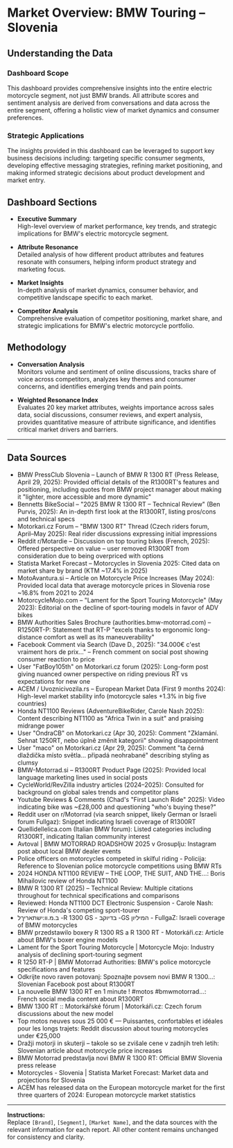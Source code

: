 # Market Overview: BMW Touring – Slovenia

## Understanding the Data

### Dashboard Scope
This dashboard provides comprehensive insights into the entire electric motorcycle segment, not just BMW brands. All attribute scores and sentiment analysis are derived from conversations and data across the entire segment, offering a holistic view of market dynamics and consumer preferences.

### Strategic Applications
The insights provided in this dashboard can be leveraged to support key business decisions including: targeting specific consumer segments, developing effective messaging strategies, refining market positioning, and making informed strategic decisions about product development and market entry.

## Dashboard Sections

- **Executive Summary**  
  High-level overview of market performance, key trends, and strategic implications for BMW's electric motorcycle segment.

- **Attribute Resonance**  
  Detailed analysis of how different product attributes and features resonate with consumers, helping inform product strategy and marketing focus.

- **Market Insights**  
  In-depth analysis of market dynamics, consumer behavior, and competitive landscape specific to each market.

- **Competitor Analysis**  
  Comprehensive evaluation of competitor positioning, market share, and strategic implications for BMW's electric motorcycle portfolio.

## Methodology

- **Conversation Analysis**  
  Monitors volume and sentiment of online discussions, tracks share of voice across competitors, analyzes key themes and consumer concerns, and identifies emerging trends and pain points.

- **Weighted Resonance Index**  
  Evaluates 20 key market attributes, weights importance across sales data, social discussions, consumer reviews, and expert analysis, provides quantitative measure of attribute significance, and identifies critical market drivers and barriers.

---

## Data Sources

- BMW PressClub Slovenia – Launch of BMW R 1300 RT (Press Release, April 29, 2025): Provided official details of the R1300RT's features and positioning, including quotes from BMW project manager about making it "lighter, more accessible and more dynamic"
- Bennetts BikeSocial – "2025 BMW R 1300 RT – Technical Review" (Ben Purvis, 2025): An in-depth first look at the R1300RT, listing pros/cons and technical specs
- Motorkari.cz Forum – "BMW 1300 RT" Thread (Czech riders forum, April–May 2025): Real rider discussions expressing initial impressions
- Reddit r/Motardie – Discussion on top touring bikes (French, 2025): Offered perspective on value – user removed R1300RT from consideration due to being overpriced with options
- Statista Market Forecast – Motorcycles in Slovenia 2025: Cited data on market share by brand (KTM ~17.4% in 2025)
- MotoAvantura.si – Article on Motorcycle Price Increases (May 2024): Provided local data that average motorcycle prices in Slovenia rose ~16.8% from 2021 to 2024
- MotorcycleMojo.com – "Lament for the Sport Touring Motorcycle" (May 2023): Editorial on the decline of sport-touring models in favor of ADV bikes
- BMW Authorities Sales Brochure (authorities.bmw-motorrad.com) – R1250RT-P: Statement that RT-P "excels thanks to ergonomic long-distance comfort as well as its maneuverability"
- Facebook Comment via Search (Dave D., 2025): "34.000€ c'est vraiment hors de prix…" – French comment on social post showing consumer reaction to price
- User "FatBoy105th" on Motorkari.cz forum (2025): Long-form post giving nuanced owner perspective on riding previous RT vs expectations for new one
- ACEM / Uvoznicivozila.rs – European Market Data (First 9 months 2024): High-level market stability info (motorcycle sales +1.3% in big five countries)
- Honda NT1100 Reviews (AdventureBikeRider, Carole Nash 2025): Content describing NT1100 as "Africa Twin in a suit" and praising midrange power
- User "OndraCB" on Motorkari.cz (Apr 30, 2025): Comment "Zklamání. Sehnat 1250RT, nebo úplně změnit kategorii" showing disappointment
- User "maco" on Motorkari.cz (Apr 29, 2025): Comment "ta černá dlaždička místo světla… připadá neohrabané" describing styling as clumsy
- BMW-Motorrad.si – R1300RT Product Page (2025): Provided local language marketing lines used in social posts
- CycleWorld/RevZilla industry articles (2024–2025): Consulted for background on global sales trends and competitor plans
- Youtube Reviews & Comments (Chad's "First Launch Ride" 2025): Video indicating bike was ~£28,000 and questioning "who's buying these?"
- Reddit user on r/Motorrad (via search snippet, likely German or Israeli forum Fullgaz): Snippet indicating Israeli coverage of R1300RT
- Quellidellelica.com (Italian BMW forum): Listed categories including R1300RT, indicating Italian community interest
- Avtoval | BMW MOTORRAD ROADSHOW 2025 v Grosuplju: Instagram post about local BMW dealer events
- Police officers on motorcycles competed in skilful riding - Policija: Reference to Slovenian police motorcycle competitions using BMW RTs
- 2024 HONDA NT1100 REVIEW – THE LOOP, THE SUIT, AND THE...: Boris Mihailovic review of Honda NT1100
- BMW R 1300 RT (2025) – Technical Review: Multiple citations throughout for technical specifications and comparisons
- Reviewed: Honda NT1100 DCT Electronic Suspension - Carole Nash: Review of Honda's competing sport-tourer
- ב.מ.וו:ישתאריךל -R 1300 GS - בדיוקב -GS המיליון - FullgaZ: Israeli coverage of BMW motorcycles
- BMW przedstawilo boxery R 1300 RS a R 1300 RT - Motorkáři.cz: Article about BMW's boxer engine models
- Lament for the Sport Touring Motorcycle | Motorcycle Mojo: Industry analysis of declining sport-touring segment
- R 1250 RT-P | BMW Motorrad Authorities: BMW's police motorcycle specifications and features
- Odkrijte novo raven potovanj: Spoznajte povsem novi BMW R 1300...: Slovenian Facebook post about R1300RT
- La nouvelle BMW 1300 RT en 1 minute ! #motos #bmwmotorrad...: French social media content about R1300RT
- BMW 1300 RT :: Motorkářské fórum | Motorkáři.cz: Czech forum discussions about the new model
- Top motos neuves sous 25 000 € — Puissantes, confortables et idéales pour les longs trajets: Reddit discussion about touring motorcycles under €25,000
- Dražji motorji in skuterji – takole so se zvišale cene v zadnjih treh letih: Slovenian article about motorcycle price increases
- BMW Motorrad predstavlja novi BMW R 1300 RT: Official BMW Slovenia press release
- Motorcycles - Slovenia | Statista Market Forecast: Market data and projections for Slovenia
- ACEM has released data on the European motorcycle market for the first three quarters of 2024: European motorcycle market statistics

---

**Instructions:**  
Replace `[Brand]`, `[Segment]`, `[Market Name]`, and the data sources with the relevant information for each report. All other content remains unchanged for consistency and clarity.